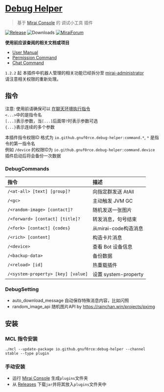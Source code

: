 # [Debug Helper](https://github.com/gnuf0rce/debug-helper)

> 基于 [Mirai Console](https://github.com/mamoe/mirai-console) 的 调试小工具 插件

[![Release](https://img.shields.io/github/v/release/gnuf0rce/debug-helper)](https://github.com/gnuf0rce/debug-helper/releases)
![Downloads](https://img.shields.io/github/downloads/gnuf0rce/debug-helper/total)
[![MiraiForum](https://img.shields.io/badge/post-on%20MiraiForum-yellow)](https://mirai.mamoe.net/topic/452)

**使用前应该查阅的相关文档或项目**

* [User Manual](https://github.com/mamoe/mirai/blob/dev/docs/UserManual.md)
* [Permission Command](https://github.com/mamoe/mirai/blob/dev/mirai-console/docs/BuiltInCommands.md#permissioncommand)
* [Chat Command](https://github.com/project-mirai/chat-command)

`1.2.2` 起
本插件中机器人管理的相关功能已经拆分至 [mirai-administrator](https://github.com/cssxsh/mirai-administrator)  
请注意相关权限的重新处理。

## 指令

注意: 使用前请确保可以 [在聊天环境执行指令](https://github.com/project-mirai/chat-command)   
`<...>`中的是指令名  
`[...]`表示参数，当`[...]`后面带`?`时表示参数可选  
`{...}`表示连续的多个参数

本插件指令权限ID 格式为 `io.github.gnuf0rce.debug-helper:command.*`, `*` 是指令的第一指令名  
例如 `/device` 的权限ID为 `io.github.gnuf0rce.debug-helper:command.device`  
插件启动后将会备份一次数据

### DebugCommands

| 指令                                 | 描述                 |
|:-----------------------------------|:-------------------|
| `/<at-all> [text] [group]?`        | 向指定群发送 AtAll       |
| `/<gc>`                            | 主动触发 JVM GC        |
| `/<random-image> [contact]?`       | 随机发送一张图片           |
| `/<forward> [contact] [title]?`    | 转发消息，句号结束          |
| `/<fork> [contact] {codes}`        | 从mirai-code构造消息    |
| `/<rich> [content]`                | 构造卡片消息             |
| `/<device>`                        | 查看 Bot 设备信息        |
| `/<backup-data>`                   | 备份数据               |
| `/<reload> [id]`                   | 热重载插件              |
| `/<system-property> [key] [value]` | 设置 system-property |

### DebugSetting

* auto_download_message 自动保存特殊消息内容，比如闪照
* random_image_api 随机图片API by <https://rainchan.win/projects/pximg>

## 安装

### MCL 指令安装

`./mcl --update-package io.github.gnuf0rce:debug-helper --channel stable --type plugin`

### 手动安装

* 运行 [Mirai Console](https://github.com/mamoe/mirai-console) 生成`plugins`文件夹
* 从 [Releases](https://github.com/gnuf0rce/debug-helper/releases) 下载`jar`并将其放入`plugins`文件夹中